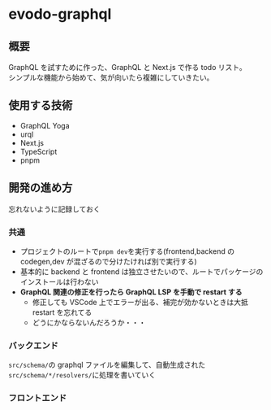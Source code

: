 # evodo-graphql

## 概要

GraphQL を試すために作った、GraphQL と Next.js で作る todo リスト。  
シンプルな機能から始めて、気が向いたら複雑にしていきたい。

## 使用する技術

- GraphQL Yoga
- urql
- Next.js
- TypeScript
- pnpm

## 開発の進め方

忘れないように記録しておく

### 共通

- プロジェクトのルートで`pnpm dev`を実行する(frontend,backend の codegen,dev が混ざるので分けたければ別で実行する)
- 基本的に backend と frontend は独立させたいので、ルートでパッケージのインストールは行わない
- **GraphQL 関連の修正を行ったら GraphQL LSP を手動で restart する**
  - 修正しても VSCode 上でエラーが出る、補完が効かないときは大抵 restart を忘れてる
  - どうにかならないんだろうか・・・

### バックエンド

`src/schema/`の graphql ファイルを編集して、自動生成された`src/schema/*/resolvers/`に処理を書いていく

### フロントエンド
